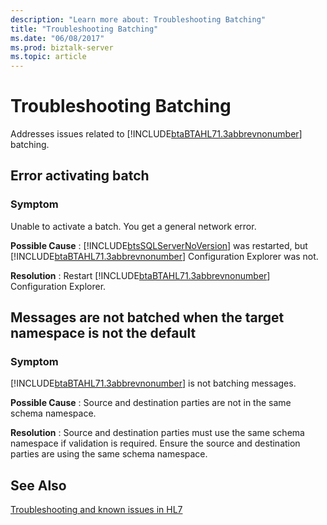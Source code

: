 ```yaml
---
description: "Learn more about: Troubleshooting Batching"
title: "Troubleshooting Batching"
ms.date: "06/08/2017"
ms.prod: biztalk-server
ms.topic: article
---
```

# Troubleshooting Batching
Addresses issues related to [!INCLUDE[btaBTAHL71.3abbrevnonumber](../../includes/btabtahl71-3abbrevnonumber-md.md)] batching.  
  
## Error activating batch  
  
### Symptom  
 Unable to activate a batch. You get a general network error.  
  
**Possible Cause** : [!INCLUDE[btsSQLServerNoVersion](../../includes/btssqlservernoversion-md.md)] was restarted, but [!INCLUDE[btaBTAHL71.3abbrevnonumber](../../includes/btabtahl71-3abbrevnonumber-md.md)] Configuration Explorer was not.  
  
**Resolution** : Restart [!INCLUDE[btaBTAHL71.3abbrevnonumber](../../includes/btabtahl71-3abbrevnonumber-md.md)] Configuration Explorer.  
  
## Messages are not batched when the target namespace is not the default  
  
### Symptom  
 [!INCLUDE[btaBTAHL71.3abbrevnonumber](../../includes/btabtahl71-3abbrevnonumber-md.md)] is not batching messages.  
  
**Possible Cause** : Source and destination parties are not in the same schema namespace.  
  
**Resolution** : Source and destination parties must use the same schema namespace if validation is required. Ensure the source and destination parties are using the same schema namespace.  
  
## See Also  
 [Troubleshooting and known issues in HL7](../../adapters-and-accelerators/accelerator-hl7/troubleshooting-and-known-issues-in-hl7.md)
